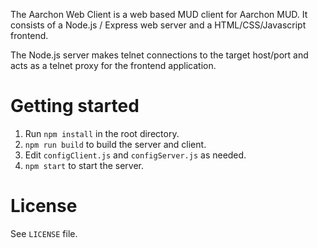 The Aarchon Web Client is a web based MUD client for Aarchon MUD. It consists of a Node.js / Express web server and a HTML/CSS/Javascript frontend.

The Node.js server makes telnet connections to the target host/port and acts as a telnet proxy for the frontend application. 

# Getting started #
1. Run ``npm install`` in the root directory.
2. ``npm run build`` to build the server and client.
3. Edit `configClient.js` and `configServer.js` as needed.
4. ``npm start`` to start the server.

# License
See ``LICENSE`` file.